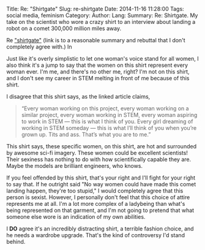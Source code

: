 Title: Re: "Shirtgate"
Slug: re-shirtgate
Date: 2014-11-16 11:28:00
Tags: social media, feminism
Category: 
Author: 
Lang: 
Summary: Re: Shirtgate. My take on the scientist who wore a crazy shirt to an interview about landing a robot on a comet 300,000 million miles away.

Re ["shirtgate"](http://www.rawstory.com/rs/2014/11/a-pornographer-and-atheist-explains-why-the-science-guys-shirt-crash-landed/) (link is to a reasonable summary and rebuttal that I don't completely agree with.) In

Just like it's overly simplistic to let one woman's voice stand for all women, I also think it's a jump to say that the women on this shirt represent every woman ever. I'm me, and there's no other me, right? I'm not on this shirt, and I don't see my career in STEM melting in front of me because of this shirt.

I disagree that this shirt says, as the linked article claims, 

> “Every woman working on this project, every woman working on a similar project, every woman working in STEM, every woman aspiring to work in STEM — this is what I think of you. Every girl dreaming of working in STEM someday — this is what I’ll think of you when you’re grown up. Tits and ass. That’s what you are to me.” 

This shirt says, these specific women, on this shirt, are hot and surrounded by awesome sci-fi imagery. These women could be excellent scientists! Their sexiness has nothing to do with how scientifically capable they are. Maybe the models are brilliant engineers, who knows.

If you feel offended by this shirt, that's your right and I'll fight for your right to say that. If he outright said "No way women could have made this comet landing happen, they're too stupid," I would completely agree that this person is sexist. However, I personally don't feel that this choice of attire represents me at all. I'm a lot more complex of a ladybeing than what's being represented on that garment, and I'm not going to pretend that what someone else wore is an indication of my own abilities.

I **DO** agree it's an incredibly distracting shirt, a terrible fashion choice, and he needs a wardrobe upgrade. That's the kind of controversy I'd stand behind.